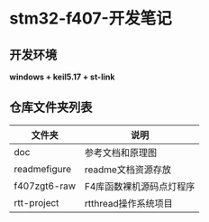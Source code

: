 # stm32-f407-开发笔记
## 开发环境
**windows + keil5.17 + st-link**


## 仓库文件夹列表

| 文件夹 | 说明         |
| ------ | ------------ |
| doc    | 参考文档和原理图 |
|readmefigure|readme文档资源存放|
|f407zgt6-raw|F4库函数裸机源码点灯程序|
|rtt-project|rtthread操作系统项目|

